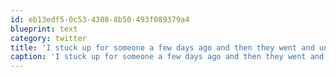 ```yaml
---
id: eb13edf5-0c53-4308-8b50-493f089379a4
blueprint: text
category: twitter
title: 'I stuck up for someone a few days ago and then they went and un-earned it the next day.  Le sigh.'
caption: 'I stuck up for someone a few days ago and then they went and un-earned it the next day.  Le sigh.'
---
```

